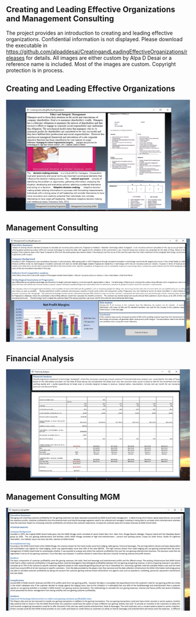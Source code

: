 ## Creating and Leading Effective Organizations and Management Consulting

The project provides an introduction to creating and leading effective organizations. Confidential information is not displayed. Please download the executable in https://github.com/alpaddesai/CreatingandLeadingEffectiveOrganizations/releases for details. All images are either custom by Alpa D Desai or a reference name is included. Most of the images are custom. Copyright protection is in process. 

## Creating and Leading Effective Organizations
![image](Ethics.png)

## Management Consulting
![image](mgmtconsultingprogressive.png)

## Financial Analysis
![image](FinancialAnalysis.png)

## Management Consulting MGM
![image](mgmtconsultingMGM.png)



